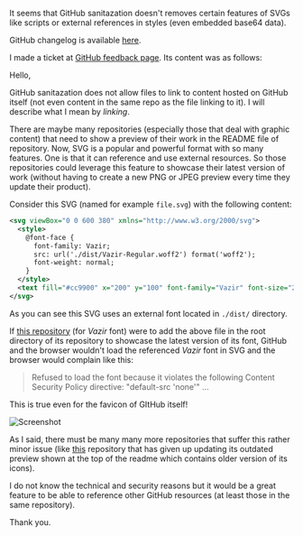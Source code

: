 It seems that GitHub sanitazation doesn't removes certain features of SVGs like
scripts or external references in styles (even embedded base64 data).

GitHub changelog is available [here](https://github.blog/changelog/).

I made a ticket at [GitHub feedback page](https://support.github.com/contact/feedback). Its content was as follows:

Hello,

GitHub sanitazation does not allow files to link to content hosted on GitHub itself (not even content in the same repo as the file linking to it).
I will describe what I mean by *linking*.

There are maybe many repositories (especially those that deal with graphic content) that need to show a preview of their work in the README file of repository. Now, SVG is a popular and powerful format with so many features. One is that it can reference and use external resources. So those repositories could leverage this feature to showcase their latest version of work (without having to create a new PNG or JPEG preview every time they update their product).

Consider this SVG (named for example `file.svg`) with the following content:

```xml
<svg viewBox="0 0 600 380" xmlns="http://www.w3.org/2000/svg">
  <style>
    @font-face {
      font-family: Vazir;
      src: url('./dist/Vazir-Regular.woff2') format('woff2');
      font-weight: normal;
    }
  </style>
  <text fill="#cc9900" x="200" y="100" font-family="Vazir" font-size="20">My showcase text</text>
</svg>
```
As you can see this SVG uses an external font located in `./dist/` directory.

If [this repository](https://github.com/rastikerdar/vazir-font) (for *Vazir* font) were to add the above file in the root directory of its repository to showcase the latest version of its font, GitHub and the browser wouldn't load the referenced *Vazir* font in SVG and the browser would complain like this:

> Refused to load the font because it violates the following Content Security Policy directive: "default-src 'none'" ...

This is true even for the favicon of GItHub itself!

![Screenshot](https://github.zendesk.com/attachments/token/SrEUYlfoZ4u4BnhgDMOCEtNPH/?name=Screenshot+%282%29.png)

As I said, there must be many many more repositories that suffer this rather minor issue (like [this](https://github.com/PapirusDevelopmentTeam/papirus-icon-theme) repository that has given up updating its outdated preview shown at the top of the readme which contains older version of its icons).

I do not know the technical and security reasons but it would be a great feature to be able to reference other GitHub resources (at least those in the same repository).

Thank you.
